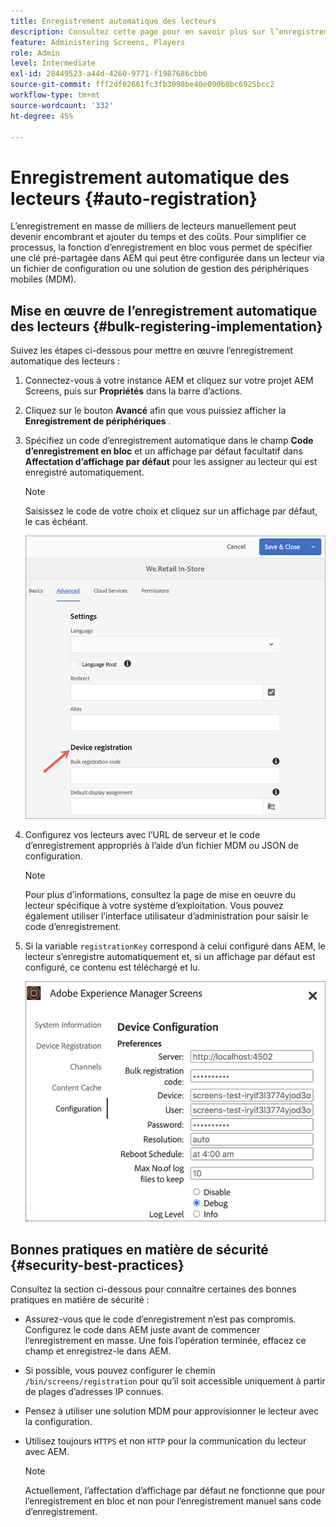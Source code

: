 ```yaml
---
title: Enregistrement automatique des lecteurs
description: Consultez cette page pour en savoir plus sur l’enregistrement automatique des lecteurs avec AMS/On-Prem Screens.
feature: Administering Screens, Players
role: Admin
level: Intermediate
exl-id: 28449523-a44d-4260-9771-f1987686cbb6
source-git-commit: fff2df02661fc3fb3098be40e090b8bc6925bcc2
workflow-type: tm+mt
source-wordcount: '332'
ht-degree: 45%

---
```


# Enregistrement automatique des lecteurs {#auto-registration}

L’enregistrement en masse de milliers de lecteurs manuellement peut devenir encombrant et ajouter du temps et des coûts. Pour simplifier ce processus, la fonction d’enregistrement en bloc vous permet de spécifier une clé pré-partagée dans AEM qui peut être configurée dans un lecteur via un fichier de configuration ou une solution de gestion des périphériques mobiles (MDM).

## Mise en œuvre de l’enregistrement automatique des lecteurs {#bulk-registering-implementation}

Suivez les étapes ci-dessous pour mettre en œuvre l’enregistrement automatique des lecteurs :

1. Connectez-vous à votre instance AEM et cliquez sur votre projet AEM Screens, puis sur **Propriétés** dans la barre d’actions.
1. Cliquez sur le bouton **Avancé** afin que vous puissiez afficher la **Enregistrement de périphériques** .

1. Spécifiez un code d’enregistrement automatique dans le champ **Code d’enregistrement en bloc** et un affichage par défaut facultatif dans **Affectation d’affichage par défaut** pour les assigner au lecteur qui est enregistré automatiquement.

   >[!NOTE]
   >Saisissez le code de votre choix et cliquez sur un affichage par défaut, le cas échéant.

   ![image](/help/user-guide/assets/auto-registration/auto-register1.png)
1. Configurez vos lecteurs avec l’URL de serveur et le code d’enregistrement appropriés à l’aide d’un fichier MDM ou JSON de configuration.

   >[!NOTE]
   >Pour plus d’informations, consultez la page de mise en oeuvre du lecteur spécifique à votre système d’exploitation. Vous pouvez également utiliser l’interface utilisateur d’administration pour saisir le code d’enregistrement.

1. Si la variable `registrationKey` correspond à celui configuré dans AEM, le lecteur s’enregistre automatiquement et, si un affichage par défaut est configuré, ce contenu est téléchargé et lu.

   ![image](/help/user-guide/assets/auto-registration/auto-register2.png)

## Bonnes pratiques en matière de sécurité {#security-best-practices}

Consultez la section ci-dessous pour connaître certaines des bonnes pratiques en matière de sécurité :

* Assurez-vous que le code d’enregistrement n’est pas compromis. Configurez le code dans AEM juste avant de commencer l’enregistrement en masse. Une fois l’opération terminée, effacez ce champ et enregistrez-le dans AEM.

* Si possible, vous pouvez configurer le chemin `/bin/screens/registration` pour qu’il soit accessible uniquement à partir de plages d’adresses IP connues.

* Pensez à utiliser une solution MDM pour approvisionner le lecteur avec la configuration.

* Utilisez toujours `HTTPS` et non `HTTP` pour la communication du lecteur avec AEM.

  >[!NOTE]
  >Actuellement, l’affectation d’affichage par défaut ne fonctionne que pour l’enregistrement en bloc et non pour l’enregistrement manuel sans code d’enregistrement.
